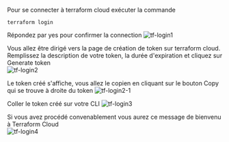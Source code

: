 Pour se connecter à terraform cloud exécuter la commande
```
terraform login
```
Répondez par yes pour confirmer la connection
![tf-login1](https://ateliersfokos3.s3.eu-west-3.amazonaws.com/formations/terraform-cloud/tf-lg1.png)

Vous allez être dirigé vers la page de création de token sur terraform cloud. Remplissez la description de votre token, la durée d'expiration et cliquez sur Generate token  
![tf-login2](https://ateliersfokos3.s3.eu-west-3.amazonaws.com/formations/terraform-cloud/tf-lg2.png)  

Le token créé s'affiche, vous allez le copien en cliquant sur le bouton Copy qui se trouve à droite du token
![tf-login2-1](https://ateliersfokos3.s3.eu-west-3.amazonaws.com/formations/terraform-cloud/tf-lg2-1.png)

Coller le token créé sur votre CLI
![tf-login3](https://ateliersfokos3.s3.eu-west-3.amazonaws.com/formations/terraform-cloud/tf-lg3.png)  

Si vous avez procédé convenablement vous aurez ce message de bienvenu à Terraform Cloud  
![tf-login4](https://ateliersfokos3.s3.eu-west-3.amazonaws.com/formations/terraform-cloud/tf-lg4.png) 

